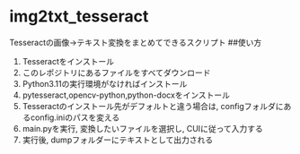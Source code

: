 # img2txt_tesseract
Tesseractの画像→テキスト変換をまとめてできるスクリプト
##使い方
1. Tesseractをインストール
2. このレポジトリにあるファイルをすべてダウンロード
3. Python3.11の実行環境がなければインストール
4. pytesseract,opencv-python,python-docxをインストール
5. Tesseractのインストール先がデフォルトと違う場合は, configフォルダにあるconfig.iniのパスを変える
6. main.pyを実行, 変換したいファイルを選択し, CUIに従って入力する
7. 実行後, dumpフォルダーにテキストとして出力される
